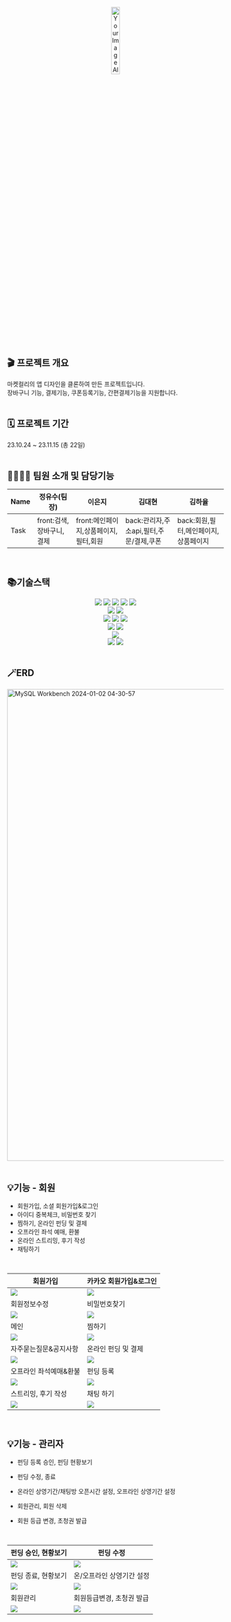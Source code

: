 <p align="center">
    <img width="20%" height="20%" src="https://github.com/Jeongyusu/indie-fliker/assets/130957655/a85bc00b-7d04-49eb-8d14-7de46d89dd41" alt="Your Image Alt Text">
</p>

## 🎬 프로젝트 개요
마켓컬리의 앱 디자인을 클론하여 만든 프로젝트입니다.\
장바구니 기능, 결제기능, 쿠폰등록기능, 간편결제기능을 지원합니다.
<br>
<br>
## 🗓 프로젝트 기간
23.10.24 ~ 23.11.15 (총 22일)
<br>
<br>
## 👨‍👨‍👧‍👦 팀원 소개 및 담당기능
|Name|정유수(팀장)|이은지|김대현|김하율|
|---|---|---|---|---|
|Task|front:검색,장바구니,결제|front:메인페이지,상품페이지,필터,회원|back:관리자,주소api,필터,주문/결제,쿠폰|back:회원,필터,메인페이지,상품페이지|
<br>

## 📚기술스택
<div align=center> 
  <img src="https://img.shields.io/badge/html5-E34F26?style=for-the-badge&logo=html5&logoColor=white"> 
  <img src="https://img.shields.io/badge/css-1572B6?style=for-the-badge&logo=css3&logoColor=white"> 
  <img src="https://img.shields.io/badge/javascript-F7DF1E?style=for-the-badge&logo=javascript&logoColor=black"> 
  <img src="https://img.shields.io/badge/jquery-0769AD?style=for-the-badge&logo=jquery&logoColor=white">
  <img src="https://img.shields.io/badge/bootstrap-7952B3?style=for-the-badge&logo=bootstrap&logoColor=white">
  <br>
  
  <img src="https://img.shields.io/badge/mysql-4479A1?style=for-the-badge&logo=mysql&logoColor=white"> 
  <img src="https://img.shields.io/badge/H2 database-ECD53F?style=for-the-badge&logoColor=white"> 
  <br>
  
  <img src="https://img.shields.io/badge/springboot-6DB33F?style=for-the-badge&logo=springboot&logoColor=white">
  <img src="https://img.shields.io/badge/java-007396?style=for-the-badge&logo=java&logoColor=white"> 
  <img src="https://img.shields.io/badge/gradle-221E1F?style=for-the-badge&logo=java&logoColor=white"> 
  <br>

  <img src="https://img.shields.io/badge/apache tomcat-F8DC75?style=for-the-badge&logo=apachetomcat&logoColor=white">
  <img src="https://img.shields.io/badge/mustache-00148C?style=for-the-badge&logoColor=white">
  <br>

  <img src="https://img.shields.io/badge/portOne api-6F02B5?style=for-the-badge&logoColor=white">
  <br>

  <img src="https://img.shields.io/badge/github-181717?style=for-the-badge&logo=github&logoColor=white">
  <img src="https://img.shields.io/badge/git-F05032?style=for-the-badge&logo=git&logoColor=white">


</div>

<br>

## 🪄ERD
<img width="1094" alt="MySQL Workbench 2024-01-02 04-30-57" src="https://github.com/Jeongyusu/indie-fliker/assets/130957655/f98b2a62-d847-40c7-9b09-78c28727ac51">

<br>
<br>

## 💡기능 - 회원
- 회원가입, 소셜 회원가입&로그인
- 아이디 중복체크, 비밀번호 찾기
- 찜하기, 온라인 펀딩 및 결제
- 오프라인 좌석 예매, 환불
- 온라인 스트리밍, 후기 작성
- 채팅하기
<br>

|회원가입|카카오 회원가입&로그인|
|--|--|
|<img src="https://github.com/Jeongyusu/indie-fliker/assets/130957655/98a2cf63-69de-438e-8db6-664429ec937c">|<img src="https://github.com/Jeongyusu/indie-fliker/assets/130957655/c5c1a93f-8950-4099-87ac-57bb95ea2836">|
|회원정보수정|비밀번호찾기|
|<img src="https://github.com/Jeongyusu/indie-fliker/assets/130957655/aa43d4f9-b844-4989-a7e4-55091f0cfd0e">|<img src="https://github.com/Jeongyusu/indie-fliker/assets/130957655/d80a330b-5a9c-405e-85a8-bc041656dcfa">|
|메인|찜하기|
|<img src="https://github.com/Jeongyusu/indie-fliker/assets/130957655/019f22ee-84d6-4388-b3e8-2af7ec0f4b8c">|<img src="https://github.com/Jeongyusu/indie-fliker/assets/130957655/bbca8edb-42ec-44aa-95ec-0a249af34c4a">|
|자주묻는질문&공지사항|온라인 펀딩 및 결제|
|<img src="https://github.com/Jeongyusu/indie-fliker/assets/130957655/3b56c6bb-d57a-4f65-8003-1938f33ab674">|<img src="https://github.com/Jeongyusu/indie-fliker/assets/130957655/bd4219d7-b04c-4bd5-976c-41dcb7651e50">|
|오프라인 좌석예매&환불|펀딩 등록|
|<img src="https://github.com/Jeongyusu/indie-fliker/assets/130957655/e9798940-75cf-43b6-9eb6-4f3fd6c50db3">|<img src="https://github.com/Jeongyusu/indie-fliker/assets/130957655/ac3a5a55-bfec-4e02-b7c7-e6666729dca0">|
|스트리밍, 후기 작성|채팅 하기|
|<img src="https://github.com/Jeongyusu/indie-fliker/assets/130957655/f5241996-daf2-4dfb-8737-03819579591d">|<img src="https://github.com/Jeongyusu/indie-fliker/assets/130957655/e9569a42-4eda-4329-b7bb-ad27d4d5f6a2">|

<br>

## 💡기능 - 관리자
- 펀딩 등록 승인, 펀딩 현황보기
- 펀딩 수정, 종료
- 온라인 상영기간/채팅방 오픈시간 설정, 오프라인 상영기간 설정
- 회원관리, 회원 삭제
- 회원 등급 변경, 초청권 발급

  <br>
|펀딩 승인, 현황보기|펀딩 수정|
|--|--|
|<img src="https://github.com/Jeongyusu/indie-fliker/assets/130957655/321fb609-64a5-4f50-9927-b14e9425069b">|<img src="https://github.com/Jeongyusu/indie-fliker/assets/130957655/f21f2d5e-c2ce-49d1-9e78-b5d0fb65e660">|
|펀딩 종료, 현황보기|온/오프라인 상영기간 설정|
|<img src="https://github.com/Jeongyusu/indie-fliker/assets/130957655/321fb609-64a5-4f50-9927-b14e9425069b">|<img src="https://github.com/Jeongyusu/indie-fliker/assets/130957655/84387cb0-e149-4fbb-8837-88dc0e4bed04">|
|회원관리|회원등급변경, 초청권 발급|
|<img src="https://github.com/Jeongyusu/indie-fliker/assets/130957655/57770421-a4b9-43b9-9923-ff66627630f4">|<img src="https://github.com/Jeongyusu/indie-fliker/assets/130957655/fa2a567d-0cac-47f9-9753-5a706fe58a90">|




